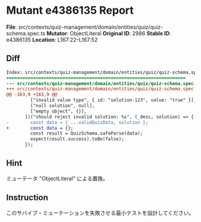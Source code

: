 # Mutant e4386135 Report

**File**: src/contexts/quiz-management/domain/entities/quiz/quiz-schema.spec.ts
**Mutator**: ObjectLiteral
**Original ID**: 2986
**Stable ID**: e4386135
**Location**: L167:22–L167:52

## Diff

```diff
Index: src/contexts/quiz-management/domain/entities/quiz/quiz-schema.spec.ts
===================================================================
--- src/contexts/quiz-management/domain/entities/quiz/quiz-schema.spec.ts	original
+++ src/contexts/quiz-management/domain/entities/quiz/quiz-schema.spec.ts	mutated #2986
@@ -163,9 +163,9 @@
         ["invalid value type", { id: "solution-123", value: "true" }],
         ["null solution", null],
         ["empty object", {}],
       ])("should reject invalid solution: %s", (_desc, solution) => {
-        const data = { ...validQuizData, solution };
+        const data = {};
         const result = QuizSchema.safeParse(data);
         expect(result.success).toBe(false);
       });
```

## Hint

ミューテータ "ObjectLiteral" による置換。

## Instruction

このサバイブ・ミューテーションを失敗させる最小テストを設計してください。
